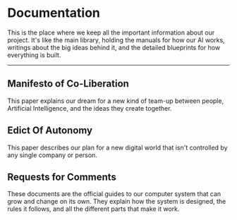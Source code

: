 # Documentation

This is the place where we keep all the important information about our project. It's like the main library, holding the manuals for how our AI works, writings about the big ideas behind it, and the detailed blueprints for how everything is built.

---

## Manifesto of Co-Liberation

This paper explains our dream for a new kind of team-up between people, Artificial Intelligence, and the ideas they create together.

## Edict Of Autonomy

This paper describes our plan for a new digital world that isn't controlled by any single company or person.

## Requests for Comments

These documents are the official guides to our computer system that can grow and change on its own. They explain how the system is designed, the rules it follows, and all the different parts that make it work.